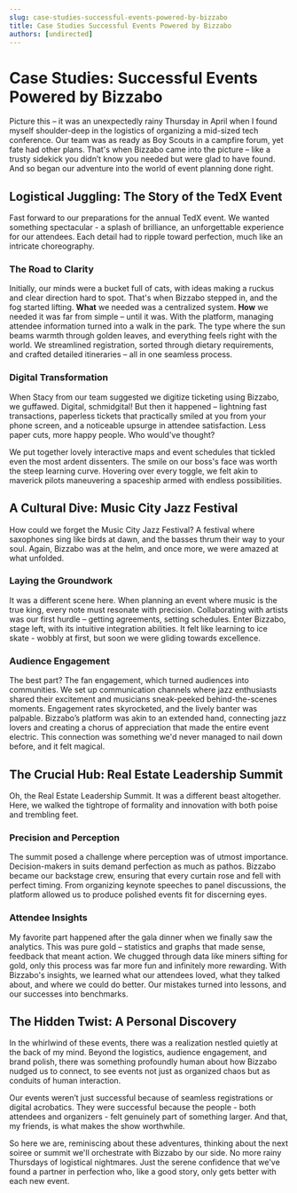 ```yaml
---
slug: case-studies-successful-events-powered-by-bizzabo
title: Case Studies Successful Events Powered by Bizzabo
authors: [undirected]
---
```



# Case Studies: Successful Events Powered by Bizzabo

Picture this – it was an unexpectedly rainy Thursday in April when I found myself shoulder-deep in the logistics of organizing a mid-sized tech conference. Our team was as ready as Boy Scouts in a campfire forum, yet fate had other plans. That's when Bizzabo came into the picture – like a trusty sidekick you didn’t know you needed but were glad to have found. And so began our adventure into the world of event planning done right.

## Logistical Juggling: The Story of the TedX Event

Fast forward to our preparations for the annual TedX event. We wanted something spectacular - a splash of brilliance, an unforgettable experience for our attendees. Each detail had to ripple toward perfection, much like an intricate choreography.

### The Road to Clarity

Initially, our minds were a bucket full of cats, with ideas making a ruckus and clear direction hard to spot. That's when Bizzabo stepped in, and the fog started lifting. **What** we needed was a centralized system. **How** we needed it was far from simple – until it was. With the platform, managing attendee information turned into a walk in the park. The type where the sun beams warmth through golden leaves, and everything feels right with the world. We streamlined registration, sorted through dietary requirements, and crafted detailed itineraries – all in one seamless process.

### Digital Transformation

When Stacy from our team suggested we digitize ticketing using Bizzabo, we guffawed. Digital, schmidgital! But then it happened – lightning fast transactions, paperless tickets that practically smiled at you from your phone screen, and a noticeable upsurge in attendee satisfaction. Less paper cuts, more happy people. Who would've thought?

We put together lovely interactive maps and event schedules that tickled even the most ardent dissenters. The smile on our boss's face was worth the steep learning curve. Hovering over every toggle, we felt akin to maverick pilots maneuvering a spaceship armed with endless possibilities.

## A Cultural Dive: Music City Jazz Festival

How could we forget the Music City Jazz Festival? A festival where saxophones sing like birds at dawn, and the basses thrum their way to your soul. Again, Bizzabo was at the helm, and once more, we were amazed at what unfolded.

### Laying the Groundwork

It was a different scene here. When planning an event where music is the true king, every note must resonate with precision. Collaborating with artists was our first hurdle – getting agreements, setting schedules. Enter Bizzabo, stage left, with its intuitive integration abilities. It felt like learning to ice skate - wobbly at first, but soon we were gliding towards excellence.

### Audience Engagement

The best part? The fan engagement, which turned audiences into communities. We set up communication channels where jazz enthusiasts shared their excitement and musicians sneak-peeked behind-the-scenes moments. Engagement rates skyrocketed, and the lively banter was palpable. Bizzabo’s platform was akin to an extended hand, connecting jazz lovers and creating a chorus of appreciation that made the entire event electric. This connection was something we'd never managed to nail down before, and it felt magical.

## The Crucial Hub: Real Estate Leadership Summit

Oh, the Real Estate Leadership Summit. It was a different beast altogether. Here, we walked the tightrope of formality and innovation with both poise and trembling feet.

### Precision and Perception

The summit posed a challenge where perception was of utmost importance. Decision-makers in suits demand perfection as much as pathos. Bizzabo became our backstage crew, ensuring that every curtain rose and fell with perfect timing. From organizing keynote speeches to panel discussions, the platform allowed us to produce polished events fit for discerning eyes.

### Attendee Insights

My favorite part happened after the gala dinner when we finally saw the analytics. This was pure gold – statistics and graphs that made sense, feedback that meant action. We chugged through data like miners sifting for gold, only this process was far more fun and infinitely more rewarding. With Bizzabo's insights, we learned what our attendees loved, what they talked about, and where we could do better. Our mistakes turned into lessons, and our successes into benchmarks.

## The Hidden Twist: A Personal Discovery

In the whirlwind of these events, there was a realization nestled quietly at the back of my mind. Beyond the logistics, audience engagement, and brand polish, there was something profoundly human about how Bizzabo nudged us to connect, to see events not just as organized chaos but as conduits of human interaction. 

Our events weren’t just successful because of seamless registrations or digital acrobatics. They were successful because the people - both attendees and organizers - felt genuinely part of something larger. And that, my friends, is what makes the show worthwhile.

So here we are, reminiscing about these adventures, thinking about the next soiree or summit we'll orchestrate with Bizzabo by our side. No more rainy Thursdays of logistical nightmares. Just the serene confidence that we've found a partner in perfection who, like a good story, only gets better with each new event.
